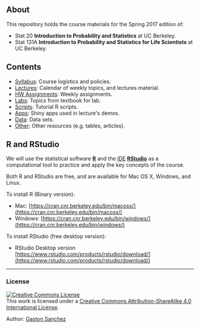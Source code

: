 ## About

This repository holds the course materials for the Spring 2017 edition of:

- Stat 20 __Introduction to Probability and Statistics__ at UC Berkeley.
- Stat 131A __Introduction to Probability and Statistics for Life Scientists__ at UC Berkeley.


## Contents

- [Syllabus](syllabus): Course logistics and policies.
- [Lectures](lectures): Calendar of weekly topics, and lectures material.
- [HW Assignments](hw): Weekly assignments.
- [Labs](labs): Topics from textbook for lab.
- [Scripts](scripts): Tutorial R scripts.
- [Apps](apps): Shiny apps used in lecture's demos.
- [Data](data): Data sets.
- [Other](other): Other resources (e.g. tables, articles).


## R and RStudio

We will use the statistical software __[R](https://www.r-project.org/)__ and the 
[IDE](https://en.wikipedia.org/wiki/Integrated_development_environment) 
__[RStudio](https://www.rstudio.com/)__ as a computational tool to
practice and apply the key concepts of the course.

Both R and RStudio are free, and are available for Mac OS X, Windows, and Linux. 	

To install R (Binary version):

- Mac: [https://cran.cnr.berkeley.edu/bin/macosx/](https://cran.cnr.berkeley.edu/bin/macosx/)
- Windows: [https://cran.cnr.berkeley.edu/bin/windows/](https://cran.cnr.berkeley.edu/bin/windows/)

To install RStudio (free desktop version): 

- RStudio Desktop version [https://www.rstudio.com/products/rstudio/download/](https://www.rstudio.com/products/rstudio/download/)


-----

### License

<a rel="license" href="http://creativecommons.org/licenses/by-sa/4.0/"><img alt="Creative Commons License" style="border-width:0" src="https://i.creativecommons.org/l/by-sa/4.0/88x31.png" /></a><br />This work is licensed under a <a rel="license" href="http://creativecommons.org/licenses/by-sa/4.0/">Creative Commons Attribution-ShareAlike 4.0 International License</a>.

Author: [Gaston Sanchez](http://gastonsanchez.com)
